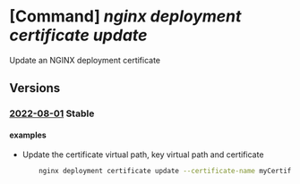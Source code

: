# [Command] _nginx deployment certificate update_

Update an NGINX deployment certificate

## Versions

### [2022-08-01](/Resources/mgmt-plane/L3N1YnNjcmlwdGlvbnMve30vcmVzb3VyY2Vncm91cHMve30vcHJvdmlkZXJzL25naW54Lm5naW54cGx1cy9uZ2lueGRlcGxveW1lbnRzL3t9L2NlcnRpZmljYXRlcy97fQ==/2022-08-01.xml) **Stable**

<!-- mgmt-plane /subscriptions/{}/resourcegroups/{}/providers/nginx.nginxplus/nginxdeployments/{}/certificates/{} 2022-08-01 -->

#### examples

- Update the certificate virtual path, key virtual path and certificate
    ```bash
        nginx deployment certificate update --certificate-name myCertificate --deployment-name myDeployment --resource-group myResourceGroup --certificate-path /etc/nginx/testupdated.cert --key-path /etc/nginx/testupdated.key --key-vault-secret-id newKeyVaultSecretId
    ```
